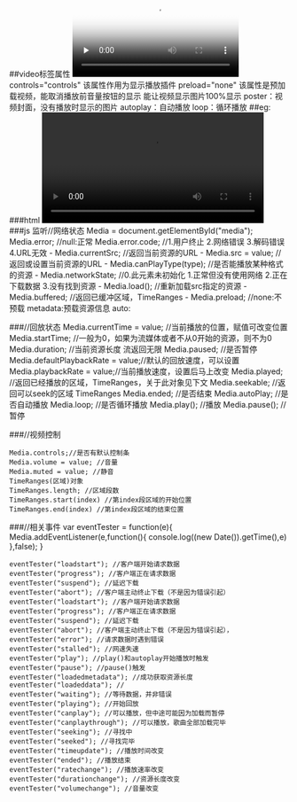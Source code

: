 ##video标签属性
	<video class="video" width="" height="" poster='./img/moveimg.png' src="./img/jiangl.mp4" preload="none" controls="controls">
	</video>
	controls="controls"  该属性作用为显示播放插件
	preload="none"  该属性是预加载视频，能取消播放前音量按钮的显示 能让视频显示图片100%显示
	poster：视频封面，没有播放时显示的图片
	autoplay：自动播放
	loop：循环播放
##eg:
###html
	<video id="media" src="http://www.sundxs.com/test.mp4" controls width="400px" heigt="400px"></video>  
###js 监听//网络状态 
	Media = document.getElementById("media"); 
	Media.error; //null:正常
	Media.error.code; //1.用户终止 2.网络错误 3.解码错误 4.URL无效
	- Media.currentSrc; //返回当前资源的URL
	- Media.src = value; //返回或设置当前资源的URL
	- Media.canPlayType(type); //是否能播放某种格式的资源
	- Media.networkState; //0.此元素未初始化 1.正常但没有使用网络 2.正在下载数据 3.没有找到资源
	- Media.load(); //重新加载src指定的资源
	- Media.buffered; //返回已缓冲区域，TimeRanges
	- Media.preload; //none:不预载 metadata:预载资源信息 auto:
	
###//回放状态
	Media.currentTime = value; //当前播放的位置，赋值可改变位置
	Media.startTime; //一般为0，如果为流媒体或者不从0开始的资源，则不为0
	Media.duration; //当前资源长度 流返回无限
	Media.paused; //是否暂停
	Media.defaultPlaybackRate = value;//默认的回放速度，可以设置
	Media.playbackRate = value;//当前播放速度，设置后马上改变
	Media.played; //返回已经播放的区域，TimeRanges，关于此对象见下文
	Media.seekable; //返回可以seek的区域 TimeRanges
	Media.ended; //是否结束
	Media.autoPlay; //是否自动播放
	Media.loop; //是否循环播放
	Media.play(); //播放
	Media.pause(); //暂停

###//视频控制

	Media.controls;//是否有默认控制条
	Media.volume = value; //音量
	Media.muted = value; //静音
	TimeRanges(区域)对象
	TimeRanges.length; //区域段数
	TimeRanges.start(index) //第index段区域的开始位置
	TimeRanges.end(index) //第index段区域的结束位置

###//相关事件
	  var eventTester = function(e){
	     Media.addEventListener(e,function(){
	         console.log((new Date()).getTime(),e)
	     },false);
	 }

	eventTester("loadstart"); //客户端开始请求数据
	eventTester("progress"); //客户端正在请求数据
	eventTester("suspend"); //延迟下载
	eventTester("abort"); //客户端主动终止下载（不是因为错误引起）
	eventTester("loadstart"); //客户端开始请求数据
	eventTester("progress"); //客户端正在请求数据
	eventTester("suspend"); //延迟下载
	eventTester("abort"); //客户端主动终止下载（不是因为错误引起），
	eventTester("error"); //请求数据时遇到错误
	eventTester("stalled"); //网速失速
	eventTester("play"); //play()和autoplay开始播放时触发
	eventTester("pause"); //pause()触发
	eventTester("loadedmetadata"); //成功获取资源长度
	eventTester("loadeddata"); //
	eventTester("waiting"); //等待数据，并非错误
	eventTester("playing"); //开始回放
	eventTester("canplay"); //可以播放，但中途可能因为加载而暂停
	eventTester("canplaythrough"); //可以播放，歌曲全部加载完毕
	eventTester("seeking"); //寻找中
	eventTester("seeked"); //寻找完毕
	eventTester("timeupdate"); //播放时间改变
	eventTester("ended"); //播放结束
	eventTester("ratechange"); //播放速率改变
	eventTester("durationchange"); //资源长度改变
	eventTester("volumechange"); //音量改变